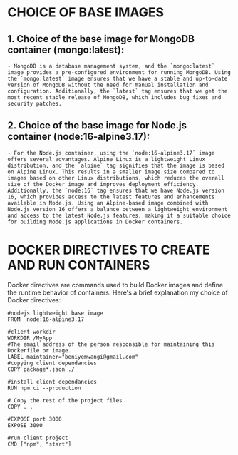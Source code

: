 # CHOICE OF BASE IMAGES

## 1. **Choice of the base image for MongoDB container (mongo:latest)**:
    - MongoDB is a database management system, and the `mongo:latest` image provides a pre-configured environment for running MongoDB. Using the `mongo:latest` image ensures that we have a stable and up-to-date version of MongoDB without the need for manual installation and configuration. Additionally, the `latest` tag ensures that we get the most recent stable release of MongoDB, which includes bug fixes and security patches.

## 2. **Choice of the base image for Node.js container (node:16-alpine3.17)**:
    - For the Node.js container, using the `node:16-alpine3.17` image offers several advantages. Alpine Linux is a lightweight Linux distribution, and the `alpine` tag signifies that the image is based on Alpine Linux. This results in a smaller image size compared to images based on other Linux distributions, which reduces the overall size of the Docker image and improves deployment efficiency. Additionally, the `node:16` tag ensures that we have Node.js version 16, which provides access to the latest features and enhancements available in Node.js. Using an Alpine-based image combined with Node.js version 16 offers a balance between a lightweight environment and access to the latest Node.js features, making it a suitable choice for building Node.js applications in Docker containers.


# DOCKER DIRECTIVES TO CREATE AND RUN CONTAINERS

Docker directives are commands used to build Docker images and define the runtime behavior of containers. Here's a brief explanation my choice of Docker directives:

``` 
#nodejs lightweight base image
FROM  node:16-alpine3.17  

#client workdir
WORKDIR /MyApp
#The email address of the person responsible for maintaining this Dockerfile or image.
LABEL maintainer="beniyemwangi@gmail.com"
#copying client dependancies
COPY package*.json ./

#install client dependancies
RUN npm ci --production

# Copy the rest of the project files
COPY . .

#EXPOSE port 3000
EXPOSE 3000

#run client project
CMD ["npm", "start"] 
```
